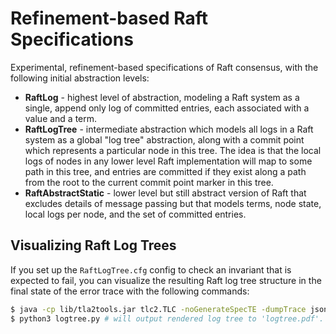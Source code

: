 # Refinement-based Raft Specifications

Experimental, refinement-based specifications of Raft consensus, with the following initial abstraction levels:

- **RaftLog** - highest level of abstraction, modeling a Raft system as a single, append only log of committed entries, each associated with a value and a term.
- **RaftLogTree** - intermediate abstraction which models all logs in a Raft system as a global "log tree" abstraction, along with a commit point which represents a particular node in this tree. The idea is that the local logs of nodes in any lower level Raft implementation will map to some path in this tree, and entries are committed if they exist along a path from the root to the current commit point marker in this tree.
- **RaftAbstractStatic** - lower level but still abstract version of Raft that excludes details of message passing but that models terms, node state, local logs per node, and the set of committed entries.

## Visualizing Raft Log Trees

If you set up the `RaftLogTree.cfg` config to check an invariant that is expected to fail, you can visualize the resulting Raft log tree structure in the final state of the error trace with the following commands:
```bash
$ java -cp lib/tla2tools.jar tlc2.TLC -noGenerateSpecTE -dumpTrace json trace.json -simulate RaftLogTree
$ python3 logtree.py # will output rendered log tree to 'logtree.pdf'.
```
